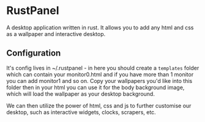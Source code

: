 # RustPanel

A desktop application written in rust. It allows you to add any html and css as a wallpaper and interactive desktop.

## Configuration

It's config lives in ~/.rustpanel - in here you should create a `templates` folder which can contain your monitor0.html and if you have more than 1 monitor you can add monitor1 and so on. Copy your wallpapers you'd like into this folder then in your html you can use it for the body background image, which will load the wallpaper as your desktop background.

We can then utilize the power of html, css and js to further customise our desktop, such as interactive widgets, clocks, scrapers, etc.